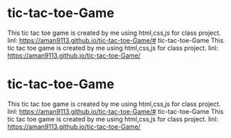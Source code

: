 # tic-tac-toe-Game
This tic tac toe game is created by me using html,css,js for class project.
linl: https://aman9113.github.io/tic-tac-toe-Game/# tic-tac-toe-Game
This tic tac toe game is created by me using html,css,js for class project.
linl: https://aman9113.github.io/tic-tac-toe-Game/
# tic-tac-toe-Game
This tic tac toe game is created by me using html,css,js for class project.
linl: https://aman9113.github.io/tic-tac-toe-Game/# tic-tac-toe-Game
This tic tac toe game is created by me using html,css,js for class project.
linl: https://aman9113.github.io/tic-tac-toe-Game/
